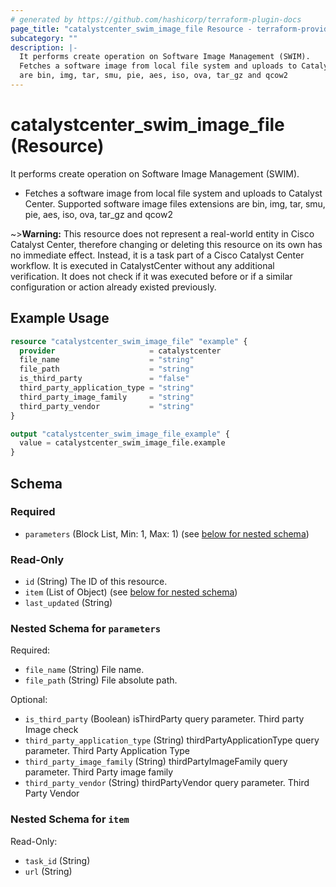 ```yaml
---
# generated by https://github.com/hashicorp/terraform-plugin-docs
page_title: "catalystcenter_swim_image_file Resource - terraform-provider-catalystcenter"
subcategory: ""
description: |-
  It performs create operation on Software Image Management (SWIM).
  Fetches a software image from local file system and uploads to Catalyst Center. Supported software image files extensions
  are bin, img, tar, smu, pie, aes, iso, ova, tar_gz and qcow2
---
```


# catalystcenter_swim_image_file (Resource)

It performs create operation on Software Image Management (SWIM).

- Fetches a software image from local file system and uploads to Catalyst Center. Supported software image files extensions
are bin, img, tar, smu, pie, aes, iso, ova, tar_gz and qcow2


~>**Warning:**
This resource does not represent a real-world entity in Cisco Catalyst Center, therefore changing or deleting this resource on its own has no immediate effect.
Instead, it is a task part of a Cisco Catalyst Center workflow. It is executed in CatalystCenter without any additional verification. It does not check if it was executed before or if a similar configuration or action already existed previously.

## Example Usage

```terraform
resource "catalystcenter_swim_image_file" "example" {
  provider                     = catalystcenter
  file_name                    = "string"
  file_path                    = "string"
  is_third_party               = "false"
  third_party_application_type = "string"
  third_party_image_family     = "string"
  third_party_vendor           = "string"
}

output "catalystcenter_swim_image_file_example" {
  value = catalystcenter_swim_image_file.example
}
```

<!-- schema generated by tfplugindocs -->
## Schema

### Required

- `parameters` (Block List, Min: 1, Max: 1) (see [below for nested schema](#nestedblock--parameters))

### Read-Only

- `id` (String) The ID of this resource.
- `item` (List of Object) (see [below for nested schema](#nestedatt--item))
- `last_updated` (String)

<a id="nestedblock--parameters"></a>
### Nested Schema for `parameters`

Required:

- `file_name` (String) File name.
- `file_path` (String) File absolute path.

Optional:

- `is_third_party` (Boolean) isThirdParty query parameter. Third party Image check
- `third_party_application_type` (String) thirdPartyApplicationType query parameter. Third Party Application Type
- `third_party_image_family` (String) thirdPartyImageFamily query parameter. Third Party image family
- `third_party_vendor` (String) thirdPartyVendor query parameter. Third Party Vendor


<a id="nestedatt--item"></a>
### Nested Schema for `item`

Read-Only:

- `task_id` (String)
- `url` (String)
